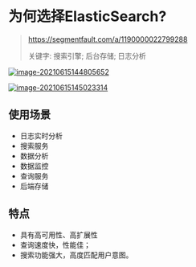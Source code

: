# 为何选择ElasticSearch?

> https://segmentfault.com/a/1190000022799288
>
> 关键字: 搜索引擎; 后台存储; 日志分析

[![image-20210615144805652](https://cdn.jsdelivr.net/gh/ihatebeans/images@main/img/image-20210615144805652.png)](https://db-engines.com/en/ranking)

[![image-20210615145023314](https://cdn.jsdelivr.net/gh/ihatebeans/images@main/img/image-20210615145023314.png)](https://db-engines.com/en/ranking_trend)

## 使用场景

- 日志实时分析
- 搜索服务
- 数据分析
- 数据监控
- 查询服务
- 后端存储

## 特点

- 具有高可用性、高扩展性
- 查询速度快，性能佳；
- 搜索功能强大，高度匹配用户意图。





